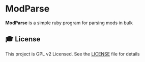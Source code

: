 # ModParse

**ModParse** is a simple ruby program for parsing mods in bulk

## 🎓 License
This project is GPL v2 Licensed. See the [LICENSE](LICENSE) file for details